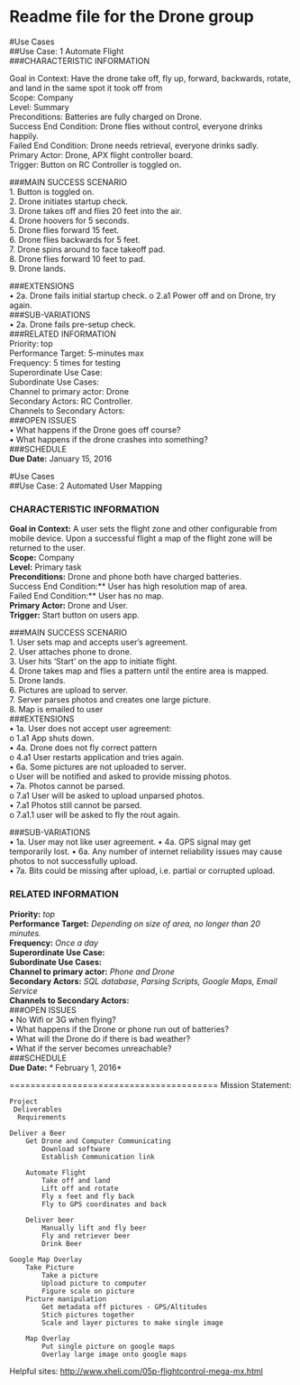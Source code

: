 Readme file for the Drone group
========================================
#Use Cases  
##Use Case: 1 Automate Flight  
###CHARACTERISTIC INFORMATION   
  
Goal in Context: Have the drone take off, fly up, forward, backwards, rotate, and land in the same spot it took off from    
Scope: Company  
Level: Summary  
Preconditions: Batteries are fully charged on Drone.       
Success End Condition: Drone flies without control, everyone drinks happily.   
Failed End Condition: Drone needs retrieval, everyone drinks sadly.    
Primary Actor: Drone, APX flight controller board.     
Trigger: Button on RC Controller is toggled on.    
  
  
###MAIN SUCCESS SCENARIO   
      1.  	Button is toggled on.  
      2. 	Drone initiates startup check.  
      3. 	Drone takes off and flies 20 feet into the air.   
      4. 	Drone hoovers for 5 seconds.    
      5. 	Drone flies forward 15 feet.    
      6. 	Drone flies backwards for 5 feet.     
      7. 	Drone spins around to face takeoff pad.    
      8. 	Drone flies forward 10 feet to pad.    
      9.        Drone lands.      
   
       
          
###EXTENSIONS  
		•	2a. Drone fails initial startup check. 
			o	2.a1 Power off and on Drone, try again.   
###SUB-VARIATIONS   
		•	2a. Drone fails pre-setup check.    
###RELATED INFORMATION    
Priority: top    
Performance Target: 5-minutes max    
Frequency: 5 times for testing   
Superordinate Use Case:     
Subordinate Use Cases:    
Channel to primary actor: Drone    
Secondary Actors: RC Controller.    
Channels to Secondary Actors:    
###OPEN ISSUES   
		•	What happens if the Drone goes off course?     
		•	What happens if the drone crashes into something?    
###SCHEDULE   
**Due Date:** January 15, 2016   

#Use Cases    
##Use Case: 2 Automated User Mapping    
### CHARACTERISTIC INFORMATION    
**Goal in Context:** A user sets the flight zone and other configurable from mobile device. Upon a successful flight a map of the flight zone will be returned to the user.    
**Scope:** Company     
**Level:** Primary task     
**Preconditions:** Drone and phone both have charged batteries.    
Success End Condition:** User has high resolution map of area.   
Failed End Condition:** User has no map.    
**Primary Actor:** Drone and User.     
**Trigger:** Start button on users app.    

###MAIN SUCCESS SCENARIO     
		1.	User sets map and accepts user’s agreement.   
		2.	User attaches phone to drone.   
		3.	User hits ‘Start’ on the app to initiate flight.    
		4.	Drone takes map and flies a pattern until the entire area is mapped.    
		5.	Drone lands.     
		6.	Pictures are upload to server.     
		7.	Server parses photos and creates one large picture.    
		8.	Map is emailed to user     
###EXTENSIONS    
		•	1a. User does not accept user agreement:      
			o	 1.a1 App shuts down.    
		•	4a. Drone does not fly correct pattern    
			o 	4.a1  User restarts application and tries again.      
		•	6a. Some pictures are not uploaded to server.     
			o	User will be notified and asked to provide missing photos.    
		•	7a. Photos cannot be parsed.     
			o	7.a1 User will be asked to upload unparsed photos.     
		•	7.a1 Photos still cannot be parsed.       
			o	7.a1.1 user will be asked to fly the rout again.         

###SUB-VARIATIONS      
		•	1a. User may not like user agreement.
		•	4a. GPS signal may get temporarily lost. 
		•	6a. Any number of internet reliability issues may cause photos to not successfully upload.  
		•	7a. Bits could be missing after upload, i.e. partial or corrupted upload.    
### RELATED INFORMATION    
**Priority:**  *top*   
**Performance Target:** *Depending on size of area, no longer than 20 minutes.*    
**Frequency:** *Once a day*    
**Superordinate Use Case:**      
**Subordinate Use Cases:**       
**Channel to primary actor:** *Phone and Drone*    
**Secondary Actors:** *SQL database, Parsing Scripts, Google Maps, Email Service*     
**Channels to Secondary Actors:**    
###OPEN ISSUES      
		•	No Wifi or 3G when flying?      
		•	What happens if the Drone or phone run out of batteries?       
		•	What will the Drone do if there is bad weather?     
		•	What if the server becomes unreachable?      
###SCHEDULE    
**Due Date:** * February 1, 2016*     
    
========================================
Mission Statement: 

	Project	
	 Deliverables	
	  Requirements
	
	Deliver a Beer		
		Get Drone and Computer Communicating	
			Download software
			Establish Communication link
			
		Automate Flight	
			Take off and land
			Lift off and rotate
			Fly x feet and fly back
			Fly to GPS coordinates and back
			
		Deliver beer	
			Manually lift and fly beer
			Fly and retriever beer
			Drink Beer
			
	Google Map Overlay		
		Take Picture	
			Take a picture
			Upload picture to computer
			Figure scale on picture
		Picture manipulation	
			Get metadata off pictures - GPS/Altitudes
			Stich pictures together
			Scale and layer pictures to make single image
			
		Map Overlay	
			Put single picture on google maps
			Overlay large image onto google maps
			
Helpful sites:
http://www.xheli.com/05p-flightcontrol-mega-mx.html
